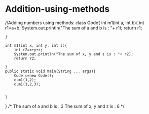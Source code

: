 # Addition-using-methods

//Adding numbers using methods: 
class Code{
    int m1(int a, int b){
        int r1=a+b;
        System.out.println("The sum of a and b is : "+ r1);
        return r1;



    }

    int m1(int x, int y, int z){
        int r2=x+y+z;
        System.out.println("The sum of x, y and z is : "+ r2);
        return r2;

    }
    public static void main(String ... args){
        Code c=new Code();
        c.m1(1,2);
        c.m1(1,2,3);


    }
}
/*
The sum of a and b is : 3
The sum of x, y and z is : 6
 */
